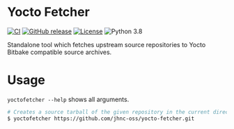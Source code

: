 # Yocto Fetcher

[![CI](https://github.com/jhnc-oss/yocto-fetcher/workflows/ci/badge.svg)](https://github.com/jhnc-oss/yocto-fetcher/actions)
[![GitHub release](https://img.shields.io/github/release/jhnc-oss/yocto-fetcher.svg)](https://github.com/jhnc-oss/yocto-fetcher/releases)
[![License](https://img.shields.io/badge/license-MIT-yellow.svg)](LICENSE)
![Python 3.8](https://img.shields.io/badge/python-3.8-green.svg)

Standalone tool which fetches upstream source repositories to Yocto Bitbake compatible source archives.


# Usage

`yoctofetcher --help` shows all arguments.

```bash
# Creates a source tarball of the given repository in the current directory
$ yoctofetcher https://github.com/jhnc-oss/yocto-fetcher.git
```
